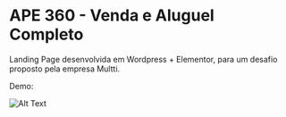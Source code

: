# APE 360 - Venda e Aluguel Completo

Landing Page desenvolvida em Wordpress + Elementor, para um desafio proposto pela empresa Multti.

Demo:


![Alt Text](https://media.giphy.com/media/uJtPkZ4x12Mhwz6G4W/giphy.gif)
